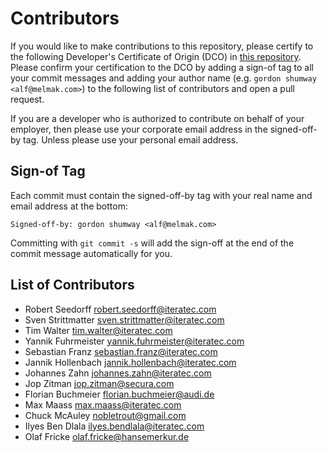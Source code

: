 <!--
SPDX-FileCopyrightText: 2021 iteratec GmbH

SPDX-License-Identifier: Apache-2.0
-->

# Contributors

If you would like to make contributions to this repository, please certify to the following Developer's Certificate of Origin (DCO) in [this repository](DCO). Please confirm your certification to the DCO by adding a sign-of tag to all your commit messages and adding your author name (e.g. `gordon shumway <alf@melmak.com>`) to the following list of contributors and open a pull request.

If you are a developer who is authorized to contribute on behalf of your employer, then please use your corporate email address in the signed-off-by tag. Unless please use your personal email address.

## Sign-of Tag

Each commit must contain the signed-off-by tag with your real name and email address at the bottom:

```text
Signed-off-by: gordon shumway <alf@melmak.com>
```

Committing with `git commit -s` will add the sign-off at the end of the commit message automatically for you.

## List of Contributors

- Robert Seedorff <robert.seedorff@iteratec.com>
- Sven Strittmatter <sven.strittmatter@iteratec.com>
- Tim Walter <tim.walter@iteratec.com>
- Yannik Fuhrmeister <yannik.fuhrmeister@iteratec.com>
- Sebastian Franz <sebastian.franz@iteratec.com>
- Jannik Hollenbach <jannik.hollenbach@iteratec.com>
- Johannes Zahn <johannes.zahn@iteratec.com>
- Jop Zitman <jop.zitman@secura.com>
- Florian Buchmeier <florian.buchmeier@audi.de>
- Max Maass <max.maass@iteratec.com>
- Chuck McAuley <nobletrout@gmail.com>
- Ilyes Ben Dlala <ilyes.bendlala@iteratec.com>
- Olaf Fricke <olaf.fricke@hansemerkur.de>
